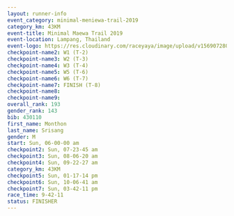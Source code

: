 ```yaml
---
layout: runner-info 
event_category: minimal-meniewa-trail-2019 
category_km: 43KM
event-title: Minimal Maewa Trail 2019 
event-location: Lampang, Thailand 
event-logo: https://res.cloudinary.com/raceyaya/image/upload/v1569072805/logo/minimal-trail_ktnvsp.jpg 
checkpoint-name2: W1 (T-2) 
checkpoint-name3: W2 (T-3) 
checkpoint-name4: W3 (T-4) 
checkpoint-name5: W5 (T-6) 
checkpoint-name6: W6 (T-7) 
checkpoint-name7: FINISH (T-8) 
checkpoint-name8: 
checkpoint-name9: 
overall_rank: 193
gender_rank: 143
bib: 430110
first_name: Monthon
last_name: Srisang
gender: M
start: Sun, 06-00-00 am
checkpoint2: Sun, 07-23-45 am
checkpoint3: Sun, 08-06-20 am
checkpoint4: Sun, 09-22-27 am
category_km: 43KM
checkpoint5: Sun, 01-17-14 pm
checkpoint6: Sun, 10-06-41 am
checkpoint7: Sun, 03-42-11 pm
race_time: 9-42-11
status: FINISHER
---
```

